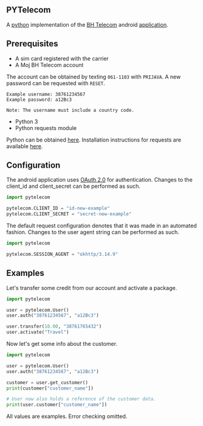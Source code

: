## PYTelecom
A [python](https://www.python.org/) implementation of the [BH Telecom](https://www.bhtelecom.ba/) android [application](https://play.google.com/store/apps/details?id=ba.bhtelecom.mojbhtelecom).

## Prerequisites
- A sim card registered with the carrier
- A Moj BH Telecom account

The account can be obtained by texting `061-1103` with `PRIJAVA`. A new password can be requested with `RESET`.

```
Example username: 38761234567
Example password: a12Bc3

Note: The username must include a country code.
```

- Python 3
- Python requests module

Python can be obtained [here](https://www.python.org/downloads/). Installation instructions for requests are available [here](https://docs.python-requests.org/en/latest/user/install/).

## Configuration
The android application uses [OAuth 2.0](https://oauth.net/2/) for authentication. Changes to the client_id and client_secret can be performed as such.

```python
import pytelecom

pytelecom.CLIENT_ID = "id-new-example"
pytelecom.CLIENT_SECRET = "secret-new-example"
```

The default request configuration denotes that it was made in an automated fashion. Changes to the user agent string can be performed as such.

```python
import pytelecom

pytelecom.SESSION_AGENT = "okhttp/3.14.9"
```

## Examples
Let's transfer some credit from our account and activate a package.

```python
import pytelecom

user = pytelecom.User()
user.auth("38761234567", "a12Bc3")

user.transfer(10.00, "38761765432")
user.activate("Travel")
```

Now let's get some info about the customer.

```python
import pytelecom

user = pytelecom.User()
user.auth("38761234567", "a12Bc3")

customer = user.get_customer()
print(customer["customer_name"])

# User now also holds a reference of the customer data.
print(user.customer["customer_name"])
```

All values are examples. Error checking omitted.